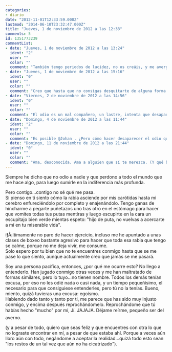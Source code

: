 ```yaml
---
categories:
- diario
date: "2012-11-01T12:33:59.000Z"
lastmod: "2014-06-10T23:32:47.000Z"
title: "Jueves, 1 de noviembre de 2012 a las 12:33"
comments: 5
id: 1351773239
commentList:
- date: "Jueves, 1 de noviembre de 2012 a las 13:24"
  ident: "2"
  user: ""
  color: ""
  comment: "También tengo periodos de lucidez, no os creáis, y me avergüenzo de lo que pienso o siento en los otros."
- date: "Jueves, 1 de noviembre de 2012 a las 15:16"
  ident: "0"
  user: ""
  color: ""
  comment: "Creo que hasta que no consigas desquitarte de alguna forma ocntra la persona que te jodió de esa forma no dejaras de sentir ese odio y esa rabia. Aunque puede que me equivoque y en un mes se te haya pasado."
- date: "Viernes, 2 de noviembre de 2012 a las 14:56"
  ident: "0"
  user: ""
  color: ""
  comment: "El odio es un mal compañero, un lastre, intenta que desaparezca."
- date: "Domingo, 4 de noviembre de 2012 a las 11:44"
  ident: "2"
  user: ""
  color: ""
  comment: "Es posible @Johan . ¿Pero cómo hacer desaparecer el odio que se siente por una persona que fue únicamente egoísta contigo? ¿Que solo pensaba en sí misma?  \nY lo más importante, que te prometía una semana que te amaba y necesitaba y a la siguiente pasa de ti porque acaba de conocer a otra chica cualquiera..."
- date: "Domingo, 11 de noviembre de 2012 a las 21:44"
  ident: "0"
  user: ""
  color: ""
  comment: "Ama, desconocida. Ama a alguien que sí te merezca. (Y qué bonito me ha quedado, oye). Espero que a fecha de hoy ya se te haya pasado el cabreo y seas feliz."
---
```


Siempre he dicho que no odio a nadie y que perdono a todo el mundo que me hace algo, para luego sumirle en la indiferencia más profunda.  
  
Pero contigo...contigo no sé qué me pasa.   
Si pienso en ti siento cómo la rabia asciende por mis carótidas hasta mi cerebro enfureciéndolo por completo y enajenándolo. Tengo ganas de hincharme a pegarte puñetazos uno tras otro en el estómago para hacer que vomites todas tus putas mentiras y luego escupirte en la cara un escupitajo bien verde mientas espeto: "hijo de puta, no vuelvas a acercarte a mí en tu miserable vida".  
  
íƒÅ¡ltimamente no paro de hacer ejercicio, incluso me he apuntado a unas clases de boxeo bastante agresivo para hacer que toda esa rabia que tengo se calme, porque no me deja vivir, me consume.  
Solo espero por tu bien que no te encuentres conmigo hasta que se me pase lo que siento, aunque actualmente creo que jamás se me pasará.  
  
Soy una persona pacífica, entonces, ¿por qué me ocurre esto? No llego a entenderlo. Han jugado conmigo otras veces y me han maltratado de formas similares, pero lo tuyo...no tienen nombre. Todos los demás tenían excusa, por eso no les odié nada o casi nada, y un tiempo pequeñísimo, el necesario para que consiguiese entenderles, pero tú no la tenías. Bueno, miento, quizá tuvieras una excusa: egoísmo.  
Habiendo dado tanto y tanto por ti, me parece que has sido muy injusto conmigo, y encima después reprochándomelo. Reprochándome que tú habías hecho "mucho" por mí, Jí. JAJAJA. Déjame reírme, pequeño ser del averno.  
  
(y a pesar de todo, quiero que seas feliz y que encuentres con otra lo que no lograste encontrar en mí, a pesar de que estaba ahí. Porque a veces aún lloro aún con todo, negándome a aceptar la realidad...quizá todo esto sean "los restos de un tal vez que aún no ha cicatrizado").